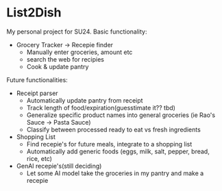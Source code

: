 # List2Dish
My personal project for SU24.
Basic functionality: 
- Grocery Tracker -> Recepie finder
  - Manually enter groceries, amount etc
  - search the web for recipies
  - Cook & update pantry

Future functionalities: 
- Receipt parser
  - Automatically update pantry from receipt
  - Track length of food/expiration(guesstimate it?? tbd)
  - Generalize specific product names into general groceries (ie Rao's Sauce -> Pasta Sauce)
  - Classify between processed ready to eat vs fresh ingredients
- Shopping List
  - Find recepie's for future meals, integrate to a shopping list
  - Automatically add generic foods (eggs, milk, salt, pepper, bread, rice, etc)
- GenAI recepie's(still deciding)
  - Let some AI model take the groceries in my pantry and make a recepie
